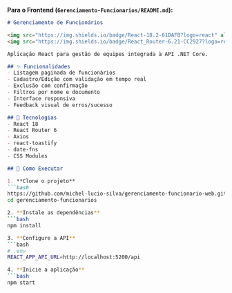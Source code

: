 
**Para o Frontend (`Gerenciamento-Funcionarios/README.md`):**

```markdown
# Gerenciamento de Funcionários

<img src="https://img.shields.io/badge/React-18.2-61DAFB?logo=react" alt="React 18">
<img src="https://img.shields.io/badge/React_Router-6.21-CC2927?logo=react-router" alt="React Router 6">

Aplicação React para gestão de equipes integrada à API .NET Core.

## ✨ Funcionalidades
- Listagem paginada de funcionários
- Cadastro/Edição com validação em tempo real
- Exclusão com confirmação
- Filtros por nome e documento
- Interface responsiva
- Feedback visual de erros/sucesso

## 🧩 Tecnologias
- React 18
- React Router 6
- Axios
- react-toastify
- date-fns
- CSS Modules

## 🚀 Como Executar

1. **Clone o projeto**
```bash
https://github.com/michel-lucio-silva/gerenciamento-funcionario-web.git
cd gerenciamento-funcionarios

2. **Instale as dependências**
```bash
npm install

3. **Configure a API**
```bash
# .env
REACT_APP_API_URL=http://localhost:5200/api

4. **Inicie a aplicação**
```bash
npm start
